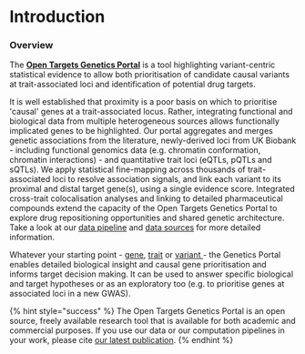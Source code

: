 # Introduction

### Overview

The [**Open Targets Genetics Portal**](https://genetics.opentargets.org/) is a tool highlighting variant-centric statistical evidence to allow both prioritisation of candidate causal variants at trait-associated loci and identification of potential drug targets.

It is well established that proximity is a poor basis on which to prioritise 'causal' genes at a trait-associated locus. Rather, integrating functional and biological data from multiple heterogeneous sources allows functionally implicated genes to be highlighted. Our portal aggregates and merges genetic associations from the literature, newly-derived loci from UK Biobank - including functional genomics data (e.g. chromatin conformation, chromatin interactions) - and quantitative trait loci (eQTLs, pQTLs and sQTLs). We apply statistical fine-mapping across thousands of trait-associated loci to resolve association signals, and link each variant to its proximal and distal target gene(s), using a single evidence score. Integrated cross-trait colocalisation analyses and linking to detailed pharmaceutical compounds extend the capacity of the Open Targets Genetics Portal to explore drug repositioning opportunities and shared genetic architecture. Take a look at our [data pipeline](our-approach/data-pipeline.md) and [data sources](our-approach/data-sources/#overview-of-data-sources) for more detailed information.

Whatever your starting point - [gene](how-to-use-open-targets-genetics-starting-with/gene-target.md), [trait](how-to-use-open-targets-genetics-starting-with/trait-or-disease.md) or [variant ](how-to-use-open-targets-genetics-starting-with/variant.md)- the Genetics Portal enables detailed biological insight and causal gene prioritisation and informs target decision making. It can be used to answer specific biological and target hypotheses or as an exploratory too (e.g. to prioritise genes at associated loci in a new GWAS).&#x20;

{% hint style="success" %}
The Open Targets Genetics Portal is an open source, freely available research tool that is available for both academic and commercial purposes. If you use our data or our computation pipelines in your work, please cite [our latest publication](citation.md#latest-publication).&#x20;
{% endhint %}
